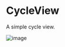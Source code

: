 # CycleView
A simple cycle view.

![image](https://github.com/zhaoxj/CycleView/blob/master/csreencast/1.gif)
